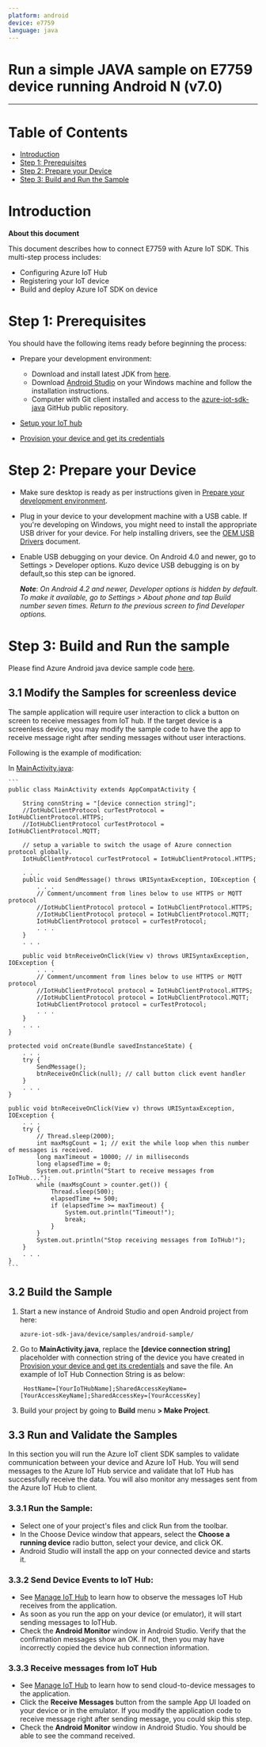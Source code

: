 ```yaml
---
platform: android
device: e7759
language: java
---
```


Run a simple JAVA sample on E7759 device running Android N (v7.0)
===
---

# Table of Contents

-   [Introduction](#Introduction)
-   [Step 1: Prerequisites](#Prerequisites)
-   [Step 2: Prepare your Device](#PrepareDevice)
-   [Step 3: Build and Run the Sample](#Build)

<a name="Introduction"></a>
# Introduction

**About this document**

This document describes how to connect E7759 with Azure IoT SDK. This multi-step process includes:
-   Configuring Azure IoT Hub
-   Registering your IoT device
-   Build and deploy Azure IoT SDK on device

<a name="Prerequisites"></a>
# Step 1: Prerequisites

You should have the following items ready before beginning the process:

-   Prepare your development environment:

    -   Download and install latest JDK from [here](<http://www.oracle.com/technetwork/java/javase/downloads/index.html>).
    -   Download [Android Studio](<https://developer.android.com/studio/index.html>) on your Windows machine and follow the installation instructions.
    -   Computer with Git client installed and access to the [azure-iot-sdk-java](https://github.com/Azure/azure-iot-sdk-java) GitHub public repository.

-   [Setup your IoT hub][lnk-setup-iot-hub]

-   [Provision your device and get its credentials][lnk-manage-iot-hub]


<a name="PrepareDevice"></a>
# Step 2: Prepare your Device

-   Make sure desktop is ready as per instructions given in [Prepare your development environment](#Setup_DevEnv).

-   Plug in your device to your development machine with a USB cable. If you're developing on Windows, you might need to install the appropriate USB driver for your device. For help installing drivers, see the [OEM USB Drivers](<https://developer.android.com/studio/run/oem-usb.html>) document.

-   Enable USB debugging on your device. On Android 4.0 and newer, go to Settings > Developer options. Kuzo device USB debugging is on by default,so this step can be ignored.

    ***Note***: *On Android 4.2 and newer, Developer options is hidden by default. To make it available, go to Settings > About phone and tap Build number seven times. Return to the previous screen to find Developer options.*


<a name="Build"></a>
# Step 3: Build and Run the sample

Please find Azure Android java device sample code [here][android-sample-code].

<a name="Step_3_1"></a>
## 3.1 Modify the Samples for screenless device

The sample application will require user interaction to click a button on screen to receive messages from IoT hub. If the target device is a screenless device, you may modify the sample code to have the app to receive message right after sending messages without user interactions.

Following is the example of modification:

In [MainActivity.java][mainactivity-source-code]:

	```
	public class MainActivity extends AppCompatActivity {

    	String connString = "[device connection string]";
	    //IotHubClientProtocol curTestProtocol = IotHubClientProtocol.HTTPS;
	    //IotHubClientProtocol curTestProtocol = IotHubClientProtocol.MQTT;

	    // setup a variable to switch the usage of Azure connection protocol globally.
	    IotHubClientProtocol curTestProtocol = IotHubClientProtocol.HTTPS;

	    . . .
    	public void SendMessage() throws URISyntaxException, IOException {
    	    . . .
    	    // Comment/uncomment from lines below to use HTTPS or MQTT protocol
    	    //IotHubClientProtocol protocol = IotHubClientProtocol.HTTPS;
    	    //IotHubClientProtocol protocol = IotHubClientProtocol.MQTT;
    	    IotHubClientProtocol protocol = curTestProtocol;
    	    . . .
    	}
    	. . .

    	public void btnReceiveOnClick(View v) throws URISyntaxException, IOException {
      		. . .
	      	// Comment/uncomment from lines below to use HTTPS or MQTT protocol
	      	//IotHubClientProtocol protocol = IotHubClientProtocol.HTTPS;
	      	//IotHubClientProtocol protocol = IotHubClientProtocol.MQTT;
	      	IotHubClientProtocol protocol = curTestProtocol;
	      	. . .
    	}
    	. . .
	}

	protected void onCreate(Bundle savedInstanceState) {
	    . . .
	    try {
	        SendMessage();
	        btnReceiveOnClick(null); // call button click event handler
	    }
	    . . .
	}

	public void btnReceiveOnClick(View v) throws URISyntaxException, IOException {
	    . . .
	    try {
	        // Thread.sleep(2000);
	        int maxMsgCount = 1; // exit the while loop when this number of messages is received.
	        long maxTimeout = 10000; // in milliseconds
	        long elapsedTime = 0;
	        System.out.println("Start to receive messages from IoTHub...");
	        while (maxMsgCount > counter.get()) {
	            Thread.sleep(500);
	            elapsedTime += 500;
	            if (elapsedTime >= maxTimeout) {
	                System.out.println("Timeout!");
	                break;
	            }
	        }
	        System.out.println("Stop receiving messages from IoTHub!");
	    }
	    . . .
	}
	```

<a name="Step_3_2"></a>
## 3.2 Build the Sample

1.  Start a new instance of Android Studio and open Android project from here:

        azure-iot-sdk-java/device/samples/android-sample/

2.  Go to **MainActivity.java**, replace the **[device connection string]** placeholder with connection string of the device you have created in [Provision your device and get its credentials][lnk-manage-iot-hub] and save the file.  An example of IoT Hub Connection String is as below:

         HostName=[YourIoTHubName];SharedAccessKeyName=[YourAccessKeyName];SharedAccessKey=[YourAccessKey]

3. Build your project by going to **Build** menu **> Make Project**.

<a name="Step_3_3"></a>
## 3.3 Run and Validate the Samples

In this section you will run the Azure IoT client SDK samples to validate
communication between your device and Azure IoT Hub. You will send messages to the Azure IoT Hub service and validate that IoT Hub has successfully receive the data. You will also monitor any messages sent from the Azure IoT Hub to client.

<a name="Step_3_3_1"></a>
### 3.3.1 Run the Sample:

-   Select one of your project's files and click Run  from the toolbar.
-   In the Choose Device window that appears, select the **Choose a running device** radio button, select your device, and click OK.
-   Android Studio will install the app on your connected device and starts it.

<a name="Step_3_3_2"></a>
### 3.3.2 Send Device Events to IoT Hub:

-   See [Manage IoT Hub][lnk-manage-iot-hub] to learn how to observe the messages IoT Hub receives from the application.
-   As soon as you run the app on your device (or emulator), it will start sending messages to IoTHub.
-   Check the **Android Monitor** window  in Android Studio. Verify that the confirmation messages show an OK. If not, then you may have incorrectly copied the device hub connection information.

<a name="Step_3_3_3"></a>
### 3.3.3 Receive messages from IoT Hub

-   See [Manage IoT Hub][lnk-manage-iot-hub] to learn how to send cloud-to-device messages to the application.
-   Click the **Receive Messages** button from the sample App UI loaded on your device or in the emulator. If you modify the application code to receive message right after sending message, you could skip this step.
-   Check the **Android Monitor** window in Android Studio. You should be able to see the command received.


[lnk-setup-iot-hub]: ../setup_iothub.md
[lnk-manage-iot-hub]: ../manage_iot_hub.md
[android-sample-code]: https://github.com/Azure/azure-iot-sdk-java/tree/master/device/iot-device-samples/android-sample
[mainactivity-source-code]: https://github.com/Azure/azure-iot-sdk-java/blob/master/device/iot-device-samples/android-sample/app/src/main/java/com/iothub/azure/microsoft/com/androidsample/MainActivity.java